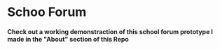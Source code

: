# Schoo Forum

#### Check out a working demonstraction of this school forum prototype I made in the "About" section of this Repo
